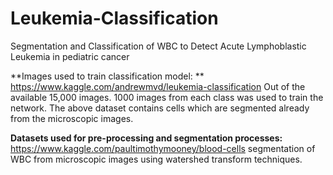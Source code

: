 # Leukemia-Classification
Segmentation and Classification of WBC to Detect Acute Lymphoblastic Leukemia in pediatric cancer 

**Images used to train classification model: ** 
https://www.kaggle.com/andrewmvd/leukemia-classification 
Out of the available 15,000 images. 1000 images from each class was used to train the network.
The above dataset contains cells which are segmented already from the microscopic images. 


**Datasets used for pre-processing and segmentation processes:** 
https://www.kaggle.com/paultimothymooney/blood-cells
segmentation of WBC from microscopic images using watershed transform techniques.
